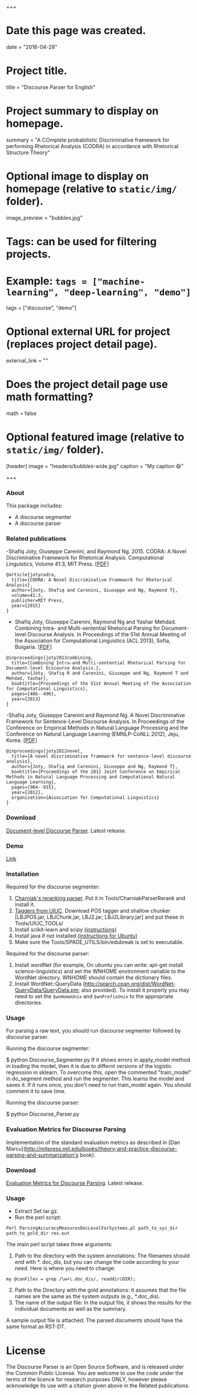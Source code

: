 +++
# Date this page was created.
date = "2016-04-28"

# Project title.
title = "Discourse Parser for English"

# Project summary to display on homepage.
summary = "A COmplete probabilistic Discriminative framework for performing Rhetorical Analysis (CODRA) in accordance with Rhetorical Structure Theory"

# Optional image to display on homepage (relative to `static/img/` folder).
image_preview = "bubbles.jpg"

# Tags: can be used for filtering projects.
# Example: `tags = ["machine-learning", "deep-learning", "demo"]`
tags = ["discourse", "demo"]

# Optional external URL for project (replaces project detail page).
external_link = ""

# Does the project detail page use math formatting?
math = false

# Optional featured image (relative to `static/img/` folder).
[header]
image = "headers/bubbles-wide.jpg"
caption = "My caption :smile:"

+++

### About
This package includes:

* A discourse segmenter
* A discourse parser

### Related publications

-Shafiq Joty, Giuseppe Carenini, and Raymond Ng. 2015. CODRA: A Novel Discriminative Framework for Rhetorical Analysis. Computational Linguistics, Volume 41:3, MIT Press. [[PDF](http://www.cs.ubc.ca/~rjoty/paper/CL_submitted.pdf)]


```
@article{jotycodra,
  title={CODRA: A Novel Discriminative Framework for Rhetorical Analysis},
  author={Joty, Shafiq and Carenini, Giuseppe and Ng, Raymond T},
  volume=41:3,
  publisher=MIT Press,
  year={2015}
}
```

- Shafiq Joty, Giuseppe Carenini, Raymond Ng and Yashar Mehdad. Combining Intra- and Multi-sentential Rhetorical Parsing for Document-level Discourse Analysis. In Proceedings of the 51st Annual Meeting of the Association for Computational Linguistics (ACL 2013), Sofia, Bulgaria. [[PDF](http://www.cs.ubc.ca/~rjoty/paper/acl-2013_CR.pdf)] 

```
@inproceedings{joty2013combining,
  title={Combining Intra-and Multi-sentential Rhetorical Parsing for Document-level Discourse Analysis.},
  author={Joty, Shafiq R and Carenini, Giuseppe and Ng, Raymond T and Mehdad, Yashar},
  booktitle={Proceedings of the 51st Annual Meeting of the Association for Computational Linguistics},
  pages={486--496},
  year={2013}
}
```

-Shafiq Joty, Giuseppe Carenini and Raymond Ng. A Novel Discriminative Framework for Sentence-Level Discourse Analysis. In Proceedings of the Conference on Empirical Methods in Natural Language Processing and the Conference on Natural Language Learning (EMNLP-CoNLL 2012), Jeju, Korea. [[PDF](http://www.cs.ubc.ca/~rjoty/paper/12_Paper.pdf)]

```
@inproceedings{joty2012novel,
  title={A novel discriminative framework for sentence-level discourse analysis},
  author={Joty, Shafiq and Carenini, Giuseppe and Ng, Raymond T},
  booktitle={Proceedings of the 2012 Joint Conference on Empirical Methods in Natural Language Processing and Computational Natural Language Learning},
  pages={904--915},
  year={2012},
  organization={Association for Computational Linguistics}
}
```


### Download
[Document-level Discourse Parser](http://alt.qcri.org/tools/discourse-parser/releases/current/Discourse_Parser_Dist.tar.gz). Latest release.

### Demo
[Link](http://alt.qcri.org/demos/Discourse_Parser_Demo/)


### Installation
Required for the discourse segmenter:

1. [Charniak's reranking parser](https://github.com/BLLIP/bllip-parser). Put it in Tools/CharniakParserRerank and install it.
2. [Taggers from UIUC](http://cogcomp.cs.illinois.edu/page/software). Download POS tagger and shallow chunker [LBJPOS.jar, LBJChunk.jar, LBJ2.jar, LBJ2Library.jar] and put these in Tools/UIUC_TOOLs/
3. Install scikit-learn and scipy [(instructions)](http://scikit-learn.org/stable/install.html)
4. Install java if not installed [(instructions for Ubuntu)](https://help.ubuntu.com/community/Java)
5. Make sure the Tools/SPADE_UTILS/bin/edubreak is set to executable.

Required for the discourse parser:

1. Install wordNet (for example, On ubuntu you can write: apt-get install science-linguistics) and set the WNHOME environment variable to the WordNet directory. WNHOME should contain the dictionary files.
2. Install WordNet::QueryData (http://search.cpan.org/dist/WordNet-QueryData/QueryData.pm; also provided). To install it properly you may need to set the `$wnHomeUnix` and `$wnPrefixUnix` to the appropriate directories.


### Usage
For parsing a raw text, you should run discourse segmenter followed by discourse parser.

Running the discourse segmenter:

$ python Discourse_Segmenter.py <infile>
If it shows errors in apply_model method in loading the model, then it is due to differnt versions of the logistic regression in sklearn. To overcome this, open the commented "train_model" in do_segment method and run the segmenter. This learns the model and saves it. If it runs once, you don't need to run train_model again. You should comment it to save time.

Running the discourse parser:

$ python Discourse_Parser.py <discourse segmented file>

### Evaluation Metrics for Discourse Parsing
Implementation of the standard evaluation metrics as described in [Dan Marcu](http://mitpress.mit.edu/books/theory-and-practice-discourse-parsing-and-summarization's book).

### Download 
[Evaluation Metrics for Discourse Parsing](http://alt.qcri.org/tools/discourse-eval/releases/current/discourse_eval.tar.gz). Latest release.
### Usage
* Extract Set.tar.gz.
* Run the perl script:

```
Perl ParsingAccuracyMeasuresDocLevelForSystems.pl path_to_sys_dir path_to_gold_dir res.out
```

The main perl script takes three arguments:

1. Path to the directory with the system annotations: The filenames should end with *. doc_dis, but you can change the code according to your need. Here is where you need to change:

```
my @canFiles = grep /\w+\.doc_dis/, readdir(DIR);
```

2. Path to the Directory with the gold annotations: It assumes that the file names are the same as the system outputs (e.g., *.doc_dis).
3. The name of the output file: In the output file, it shows the results for the individual documents as well as the summary.

A sample output file is attached. The parsed documents should have the same format as RST-DT.


# License
The Discourse Parser is an Open Source Software, and is released under the Common Public License. You are welcome to use the code under the terms of the licence for research purposes ONLY, however please acknowledge its use with a citation given above in the Related publications.
